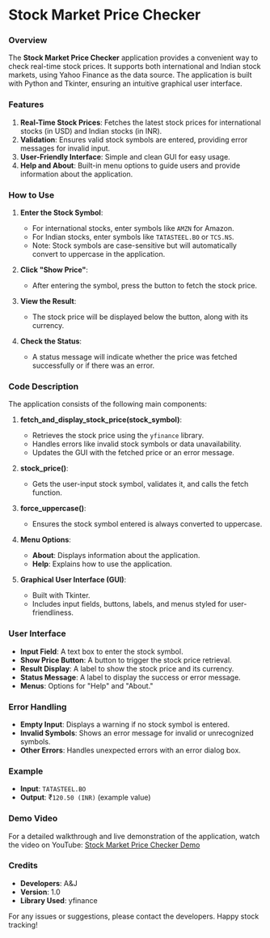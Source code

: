 # Stock Market Price Checker
### Overview
The **Stock Market Price Checker** application provides a convenient way to check real-time stock prices. It supports both international and Indian stock markets, using Yahoo Finance as the data source. The application is built with Python and Tkinter, ensuring an intuitive graphical user interface.

### Features
1. **Real-Time Stock Prices**: Fetches the latest stock prices for international stocks (in USD) and Indian stocks (in INR).
2. **Validation**: Ensures valid stock symbols are entered, providing error messages for invalid input.
3. **User-Friendly Interface**: Simple and clean GUI for easy usage.
4. **Help and About**: Built-in menu options to guide users and provide information about the application.

### How to Use
1. **Enter the Stock Symbol**:
   - For international stocks, enter symbols like `AMZN` for Amazon.
   - For Indian stocks, enter symbols like `TATASTEEL.BO` or `TCS.NS`.
   - Note: Stock symbols are case-sensitive but will automatically convert to uppercase in the application.

2. **Click "Show Price"**:
   - After entering the symbol, press the button to fetch the stock price.

3. **View the Result**:
   - The stock price will be displayed below the button, along with its currency.

4. **Check the Status**:
   - A status message will indicate whether the price was fetched successfully or if there was an error.

### Code Description
The application consists of the following main components:

1. **fetch_and_display_stock_price(stock_symbol)**:
   - Retrieves the stock price using the `yfinance` library.
   - Handles errors like invalid stock symbols or data unavailability.
   - Updates the GUI with the fetched price or an error message.

2. **stock_price()**:
   - Gets the user-input stock symbol, validates it, and calls the fetch function.

3. **force_uppercase()**:
   - Ensures the stock symbol entered is always converted to uppercase.

4. **Menu Options**:
   - **About**: Displays information about the application.
   - **Help**: Explains how to use the application.

5. **Graphical User Interface (GUI)**:
   - Built with Tkinter.
   - Includes input fields, buttons, labels, and menus styled for user-friendliness.

### User Interface
- **Input Field**: A text box to enter the stock symbol.
- **Show Price Button**: A button to trigger the stock price retrieval.
- **Result Display**: A label to show the stock price and its currency.
- **Status Message**: A label to display the success or error message.
- **Menus**: Options for "Help" and "About."

### Error Handling
- **Empty Input**: Displays a warning if no stock symbol is entered.
- **Invalid Symbols**: Shows an error message for invalid or unrecognized symbols.
- **Other Errors**: Handles unexpected errors with an error dialog box.

### Example
- **Input**: `TATASTEEL.BO`
- **Output**: ₹`120.50 (INR)` (example value)

### Demo Video
For a detailed walkthrough and live demonstration of the application, watch the video on YouTube:
[Stock Market Price Checker Demo](https://youtu.be/jhMZlUGY2YY?si=nTUeAnwYzIm487lt)

### Credits
- **Developers**: A&J
- **Version**: 1.0
- **Library Used**: yfinance

For any issues or suggestions, please contact the developers. Happy stock tracking!

